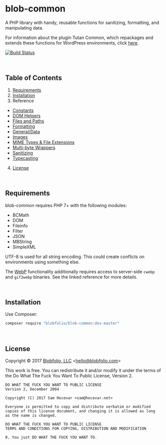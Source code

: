 # blob-common

A PHP library with handy, reusable functions for sanitizing, formatting, and manipulating data.

For information about the plugin Tutan Common, which repackages and extends these functions for WordPress environments, click [here](https://github.com/Blobfolio/blob-common/tree/master/wp/).

[![Build Status](https://travis-ci.org/Blobfolio/blob-common.svg?branch=master)](https://travis-ci.org/Blobfolio/blob-common)

&nbsp;

## Table of Contents

1. [Requirements](#requirements)
2. [Installation](#installation)
3. Reference
 * [Constants](https://github.com/Blobfolio/blob-common/blob/master/docs/CONSTANTS.md)
 * [DOM Helpers](https://github.com/Blobfolio/blob-common/blob/master/docs/DOM.md)
 * [Files and Paths](https://github.com/Blobfolio/blob-common/blob/master/docs/FILE.md)
 * [Formatting](https://github.com/Blobfolio/blob-common/blob/master/docs/FORMAT.md)
 * [General/Data](https://github.com/Blobfolio/blob-common/blob/master/docs/DATA.md)
 * [Images](https://github.com/Blobfolio/blob-common/blob/master/docs/IMAGE.md)
 * [MIME Types & File Extensions](https://github.com/Blobfolio/blob-common/blob/master/docs/MIME.md)
 * [Multi-byte Wrappers](https://github.com/Blobfolio/blob-common/blob/master/docs/MB.md)
 * [Sanitizing](https://github.com/Blobfolio/blob-common/blob/master/docs/SANITIZE.md)
 * [Typecasting](https://github.com/Blobfolio/blob-common/blob/master/docs/CAST.md)
4. [License](#license)

&nbsp;

## Requirements

blob-common requires PHP 7+ with the following modules:

 * BCMath
 * DOM
 * Fileinfo
 * Filter
 * JSON
 * MBString
 * SimpleXML

UTF-8 is used for all string encoding. This could create conflicts on environments using something else.

The [WebP](https://github.com/Blobfolio/blob-common/blob/master/docs/IMAGE.md) functionality additionally requires access to server-side `cwebp` and `gif2webp` binaries. See the linked reference for more details.

&nbsp;

## Installation

Use Composer:

```bash
composer require "blobfolio/blob-common:dev-master"
```

&nbsp;

## License

Copyright © 2017 [Blobfolio, LLC](https://blobfolio.com) &lt;hello@blobfolio.com&gt;

This work is free. You can redistribute it and/or modify it under the terms of the Do What The Fuck You Want To Public License, Version 2.

    DO WHAT THE FUCK YOU WANT TO PUBLIC LICENSE
    Version 2, December 2004
    
    Copyright (C) 2017 Sam Hocevar <sam@hocevar.net>
    
    Everyone is permitted to copy and distribute verbatim or modified
    copies of this license document, and changing it is allowed as long
    as the name is changed.
    
    DO WHAT THE FUCK YOU WANT TO PUBLIC LICENSE
    TERMS AND CONDITIONS FOR COPYING, DISTRIBUTION AND MODIFICATION
    
    0. You just DO WHAT THE FUCK YOU WANT TO.
